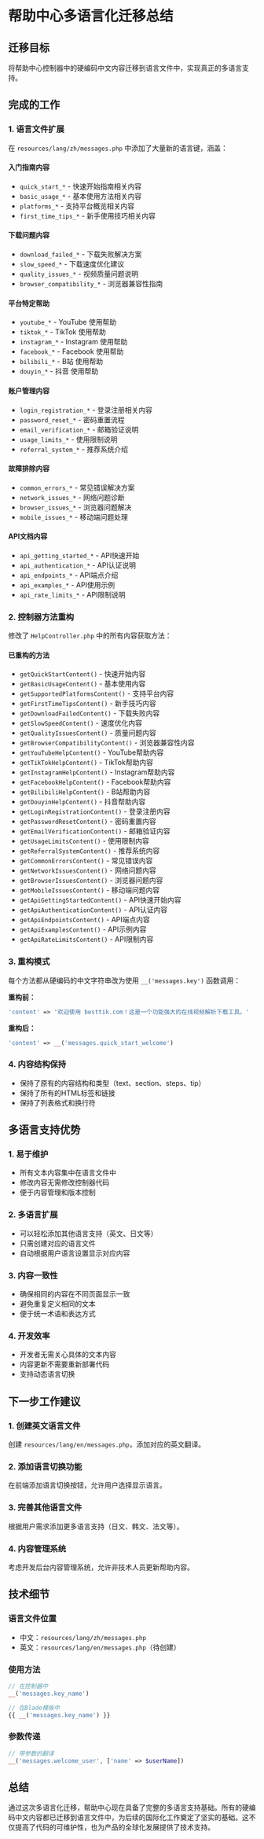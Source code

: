 # 帮助中心多语言化迁移总结

## 迁移目标
将帮助中心控制器中的硬编码中文内容迁移到语言文件中，实现真正的多语言支持。

## 完成的工作

### 1. 语言文件扩展
在 `resources/lang/zh/messages.php` 中添加了大量新的语言键，涵盖：

#### 入门指南内容
- `quick_start_*` - 快速开始指南相关内容
- `basic_usage_*` - 基本使用方法相关内容
- `platforms_*` - 支持平台概览相关内容
- `first_time_tips_*` - 新手使用技巧相关内容

#### 下载问题内容
- `download_failed_*` - 下载失败解决方案
- `slow_speed_*` - 下载速度优化建议
- `quality_issues_*` - 视频质量问题说明
- `browser_compatibility_*` - 浏览器兼容性指南

#### 平台特定帮助
- `youtube_*` - YouTube 使用帮助
- `tiktok_*` - TikTok 使用帮助
- `instagram_*` - Instagram 使用帮助
- `facebook_*` - Facebook 使用帮助
- `bilibili_*` - B站 使用帮助
- `douyin_*` - 抖音 使用帮助

#### 账户管理内容
- `login_registration_*` - 登录注册相关内容
- `password_reset_*` - 密码重置流程
- `email_verification_*` - 邮箱验证说明
- `usage_limits_*` - 使用限制说明
- `referral_system_*` - 推荐系统介绍

#### 故障排除内容
- `common_errors_*` - 常见错误解决方案
- `network_issues_*` - 网络问题诊断
- `browser_issues_*` - 浏览器问题解决
- `mobile_issues_*` - 移动端问题处理

#### API文档内容
- `api_getting_started_*` - API快速开始
- `api_authentication_*` - API认证说明
- `api_endpoints_*` - API端点介绍
- `api_examples_*` - API使用示例
- `api_rate_limits_*` - API限制说明

### 2. 控制器方法重构
修改了 `HelpController.php` 中的所有内容获取方法：

#### 已重构的方法
- `getQuickStartContent()` - 快速开始内容
- `getBasicUsageContent()` - 基本使用内容
- `getSupportedPlatformsContent()` - 支持平台内容
- `getFirstTimeTipsContent()` - 新手技巧内容
- `getDownloadFailedContent()` - 下载失败内容
- `getSlowSpeedContent()` - 速度优化内容
- `getQualityIssuesContent()` - 质量问题内容
- `getBrowserCompatibilityContent()` - 浏览器兼容性内容
- `getYouTubeHelpContent()` - YouTube帮助内容
- `getTikTokHelpContent()` - TikTok帮助内容
- `getInstagramHelpContent()` - Instagram帮助内容
- `getFacebookHelpContent()` - Facebook帮助内容
- `getBilibiliHelpContent()` - B站帮助内容
- `getDouyinHelpContent()` - 抖音帮助内容
- `getLoginRegistrationContent()` - 登录注册内容
- `getPasswordResetContent()` - 密码重置内容
- `getEmailVerificationContent()` - 邮箱验证内容
- `getUsageLimitsContent()` - 使用限制内容
- `getReferralSystemContent()` - 推荐系统内容
- `getCommonErrorsContent()` - 常见错误内容
- `getNetworkIssuesContent()` - 网络问题内容
- `getBrowserIssuesContent()` - 浏览器问题内容
- `getMobileIssuesContent()` - 移动端问题内容
- `getApiGettingStartedContent()` - API快速开始内容
- `getApiAuthenticationContent()` - API认证内容
- `getApiEndpointsContent()` - API端点内容
- `getApiExamplesContent()` - API示例内容
- `getApiRateLimitsContent()` - API限制内容

### 3. 重构模式
每个方法都从硬编码的中文字符串改为使用 `__('messages.key')` 函数调用：

**重构前：**
```php
'content' => '欢迎使用 besttik.com！这是一个功能强大的在线视频解析下载工具。'
```

**重构后：**
```php
'content' => __('messages.quick_start_welcome')
```

### 4. 内容结构保持
- 保持了原有的内容结构和类型（text、section、steps、tip）
- 保持了所有的HTML标签和链接
- 保持了列表格式和换行符

## 多语言支持优势

### 1. 易于维护
- 所有文本内容集中在语言文件中
- 修改内容无需修改控制器代码
- 便于内容管理和版本控制

### 2. 多语言扩展
- 可以轻松添加其他语言支持（英文、日文等）
- 只需创建对应的语言文件
- 自动根据用户语言设置显示对应内容

### 3. 内容一致性
- 确保相同的内容在不同页面显示一致
- 避免重复定义相同的文本
- 便于统一术语和表达方式

### 4. 开发效率
- 开发者无需关心具体的文本内容
- 内容更新不需要重新部署代码
- 支持动态语言切换

## 下一步工作建议

### 1. 创建英文语言文件
创建 `resources/lang/en/messages.php`，添加对应的英文翻译。

### 2. 添加语言切换功能
在前端添加语言切换按钮，允许用户选择显示语言。

### 3. 完善其他语言文件
根据用户需求添加更多语言支持（日文、韩文、法文等）。

### 4. 内容管理系统
考虑开发后台内容管理系统，允许非技术人员更新帮助内容。

## 技术细节

### 语言文件位置
- 中文：`resources/lang/zh/messages.php`
- 英文：`resources/lang/en/messages.php`（待创建）

### 使用方法
```php
// 在控制器中
__('messages.key_name')

// 在Blade模板中
{{ __('messages.key_name') }}
```

### 参数传递
```php
// 带参数的翻译
__('messages.welcome_user', ['name' => $userName])
```

## 总结
通过这次多语言化迁移，帮助中心现在具备了完整的多语言支持基础。所有的硬编码中文内容都已迁移到语言文件中，为后续的国际化工作奠定了坚实的基础。这不仅提高了代码的可维护性，也为产品的全球化发展提供了技术支持。

